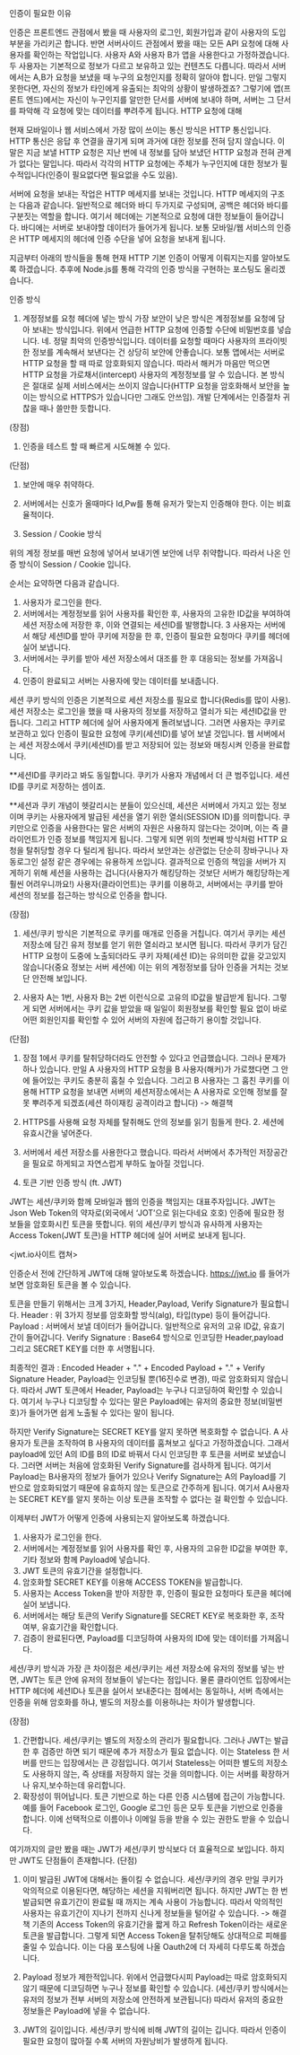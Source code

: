 인증이 필요한 이유
 
인증은 프론트엔드 관점에서 봤을 때 사용자의 로그인, 회원가입과 같이 사용자의 도입부분을 가리키곤 합니다. 반면 서버사이드 관점에서 봤을 때는 모든 API 요청에 대해 사용자를 확인하는 작업입니다. 
사용자 A와 사용자 B가 앱을 사용한다고 가정하겠습니다. 두 사용자는 기본적으로 정보가 다르고 보유하고 있는 컨텐츠도 다릅니다. 따라서 서버에서는 A,B가 요청을 보냈을 때 누구의 요청인지를 정확히 알아야 합니다. 만일 그렇지 못한다면, 자신의 정보가 타인에게 유출되는 최악의 상황이 발생하겠죠? 그렇기에 앱(프론트 엔드)에서는 자신이 누구인지를 알만한 단서를 서버에 보내야 하며, 서버는 그 단서를 파악해 각 요청에 맞는 데이터를 뿌려주게 됩니다. 
HTTP 요청에 대해
 
현재 모바일이나 웹 서비스에서 가장 많이 쓰이는 통신 방식은 HTTP 통신입니다. HTTP 통신은 응답 후 연결을 끊기게 되며 과거에 대한 정보를 전혀 담지 않습니다. 이 말은 지금 보낼 HTTP 요청은 지난 번에 내 정보를 담아 보냈던 HTTP 요청과 전혀 관계가 없다는 말입니다. 따라서 각각의 HTTP 요청에는 주체가 누구인지에 대한 정보가 필수적입니다(인증이 필요없다면 필요없을 수도 있음).
 

서버에 요청을 보내는 작업은 HTTP 메세지를 보내는 것입니다. HTTP 메세지의 구조는 다음과 같습니다. 일반적으로 헤더와 바디 두가지로 구성되며, 공백은 헤더와 바디를 구분짓는 역할을 합니다. 여기서 헤더에는 기본적으로 요청에 대한 정보들이 들어갑니다. 바디에는 서버로 보내야할 데이터가 들어가게 됩니다. 보통 모바일/웹 서비스의 인증은 HTTP 메세지의 헤더에 인증 수단을 넣어 요청을 보내게 됩니다. 
 
지금부터 아래의 방식들을 통해 현재 HTTP 기본 인증이 어떻게 이뤄지는지를 알아보도록 하겠습니다. 추후에 Node.js를 통해 각각의 인증 방식을 구현하는 포스팅도 올리겠습니다.
 
인증 방식
1. 계정정보를 요청 헤더에 넣는 방식
가장 보안이 낮은 방식은 계정정보를 요청에 담아 보내는 방식입니다. 위에서 언급한 HTTP 요청에 인증할 수단에 비밀번호를 넣습니다. 
네. 정말 최악의 인증방식입니다. 데이터를 요청할 때마다 사용자의 프라이빗한 정보를 계속해서 보낸다는 건 상당히 보안에 안좋습니다. 보통 앱에서는 서버로  HTTP 요청을 할 때 따로 암호화되지 않습니다. 따라서 해커가 마음만 먹으면 HTTP 요청을 가로채서(intercept) 사용자의 계정정보를 알 수 있습니다. 본 방식은 절대로 실제 서비스에서는 쓰이지 않습니다(HTTP 요청을 암호화해서 보안을 높이는 방식으로 HTTPS가 있습니다만 그래도 안쓰임). 개발 단계에서는 인증절차 귀찮을 때나 쓸만한 듯합니다.
 
(장점)
1. 인증을 테스트 할 때 빠르게 시도해볼 수 있다.
 
 
(단점)
1. 보안에 매우 취약하다.
2. 서버에서는 신호가 올때마다 Id,Pw를 통해 유저가 맞는지 인증해야 한다. 이는 비효율적이다.
 
 
 
2. Session / Cookie 방식
 
위의 계정 정보를 매번 요청에 넣어서 보내기엔 보안에 너무 취약합니다. 따라서 나온 인증 방식이 Session / Cookie 입니다.

 
순서는 요약하면 다음과 같습니다.
1. 사용자가 로그인을 한다.
2. 서버에서는 계정정보를 읽어 사용자를 확인한 후, 사용자의 고유한 ID값을 부여하여 세션 저장소에 저장한 후, 이와 연결되는 세션ID를 발행합니다.
3 사용자는 서버에서 해당 세션ID를 받아 쿠키에 저장을 한 후, 인증이 필요한 요청마다 쿠키를 헤더에 실어 보냅니다.
4. 서버에서는 쿠키를 받아 세션 저장소에서 대조를 한 후 대응되는 정보를 가져옵니다.
5. 인증이 완료되고 서버는 사용자에 맞는 데이터를 보내줍니다.
 
세션 쿠키 방식의 인증은 기본적으로 세션 저장소를 필요로 합니다(Redis를 많이 사용). 세션 저장소는 로그인을 했을 때 사용자의 정보를 저장하고 열쇠가 되는 세션ID값을 만듭니다. 그리고 HTTP 헤더에 실어 사용자에게 돌려보냅니다. 그러면 사용자는 쿠키로 보관하고 있다 인증이 필요한 요청에 쿠키(세션ID)를 넣어 
보낼 것입니다. 웹 서버에서는 세션 저장소에서 쿠키(세션ID)를 받고 저장되어 있는 정보와 매칭시켜 인증을 완료합니다.
 
**세션ID를 쿠키라고 봐도 동일합니다. 쿠키가 사용자 개념에서 더 큰 범주입니다. 세션ID를 쿠키로 저장하는 셈이죠.
 
**세션과 쿠키 개념이 헷갈리시는 분들이 있으신데, 세션은 서버에서 가지고 있는 정보이며 쿠키는 사용자에게 발급된 세션을 열기 위한 열쇠(SESSION ID)를 의미합니다. 쿠키만으로 인증을 사용한다는 말은 서버의 자원은 사용하지 않는다는 것이며, 이는 즉 클라이언트가 인증 정보를 책임지게 됩니다. 그렇게 되면 위의 첫번째 방식처럼 HTTP 요청을 탈취당할 경우 다 털리게 됩니다. 따라서 보안과는 상관없는 단순히 장바구니나 자동로그인 설정 같은 경우에는 유용하게 쓰입니다.
결과적으로 인증의 책임을 서버가 지게하기 위해 세션을 사용하는 겁니다(사용자가 해킹당하는 것보단 서버가 해킹당하는게 훨씬 어려우니까요!) 사용자(클라이언트)는 쿠키를 이용하고, 서버에서는 쿠키를 받아 세션의 정보를 접근하는 방식으로 인증을 합니다. 
 
(장점)
1. 세션/쿠키 방식은 기본적으로 쿠키를 매개로 인증을 거칩니다. 여기서 쿠키는 세션 저장소에 담긴 유저 정보를 얻기 위한 열쇠라고 보시면 됩니다. 따라서 쿠키가 담긴 HTTP 요청이 도중에 노출되더라도 쿠키 자체(세션 ID)는 유의미한 값을 갖고있지 않습니다(중요 정보는 서버 세션에) 이는 위의 계정정보를 담아 인증을 거치는 것보단 안전해 보입니다. 
 
 
2. 사용자 A는 1번, 사용자 B는 2번 이런식으로 고유의 ID값을 발급받게 됩니다. 그렇게 되면 서버에서는 쿠키 값을 받았을 때 일일이 회원정보를 확인할 필요 없이 바로 어떤 회원인지를 확인할 수 있어 서버의 자원에 접근하기 용이할 것입니다. 
 
 
(단점)
1. 장점 1에서 쿠키를 탈취당하더라도 안전할 수 있다고 언급했습니다. 그러나 문제가 하나 있습니다. 만일 A 사용자의 HTTP 요청을 B 사용자(해커)가 가로챘다면 그 안에 들어있는 쿠키도 충분히 훔칠 수 있습니다. 그리고 B 사용자는 그 훔친 쿠키를 이용해 HTTP 요청을 보내면 서버의 세션저장소에서는 A 사용자로 오인해 정보를 잘못 뿌려주게 되겠죠(세션 하이재킹 공격이라고 합니다) 
-> 해결책
1. HTTPS를 사용해 요청 자체를 탈취해도 안의 정보를 읽기 힘들게 한다. 2. 세션에 유효시간을 넣어준다. 
 
 
2. 서버에서 세션 저장소를 사용한다고 했습니다. 따라서 서버에서 추가적인 저장공간을 필요로 하게되고 자연스럽게 부하도 높아질 것입니다. 
 
3. 토큰 기반 인증 방식 (ft. JWT)
 
JWT는 세션/쿠키와 함께 모바일과 웹의 인증을 책임지는 대표주자입니다. JWT는 Json Web Token의 약자로(외국에서 ‘JOT’으로 읽는다네요 호호) 인증에 필요한 정보들을 암호화시킨 토큰을 뜻합니다. 위의 세션/쿠키 방식과 유사하게 사용자는 Access Token(JWT 토큰)을 HTTP 헤더에 실어 서버로 보내게 됩니다.
 
 

 
<jwt.io사이트 캡쳐>
 
인증순서 전에 간단하게 JWT에 대해 알아보도록 하겠습니다. https://jwt.io 를 들어가보면 암호화된 토큰을 볼 수 있습니다. 
 
토큰을 만들기 위해서는 크게 3가지, Header,Payload, Verify Signature가 필요합니다. 
Header : 위 3가지 정보를 암호화할 방식(alg), 타입(type) 등이 들어갑니다.
Payload : 서버에서 보낼 데이터가 들어갑니다. 일반적으로 유저의 고유 ID값, 유효기간이 들어갑니다.
Verify Signature :  Base64 방식으로 인코딩한 Header,payload 그리고 SECRET KEY를 더한 후 서명됩니다.
 
최종적인 결과 : Encoded Header + "." + Encoded Payload + "." + Verify Signature
Header, Payload는 인코딩될 뿐(16진수로 변경), 따로 암호화되지 않습니다. 따라서 JWT 토큰에서 Header, Payload는 누구나 디코딩하여 확인할 수 있습니다. 여기서 누구나 디코딩할 수 있다는 말은 Payload에는 유저의 중요한 정보(비밀번호)가 들어가면 쉽게 노출될 수 있다는 말이 됩니다. 
 
하지만 Verify Signature는 SECRET KEY를 알지 못하면 복호화할 수 없습니다. 
A 사용자가 토큰을 조작하여 B 사용자의 데이터를 훔쳐보고 싶다고 가정하겠습니다. 그래서 payload에 있던 A의 ID를 B의 ID로 바꿔서 다시 인코딩한 후 토큰을 서버로 보냈습니다. 그러면 서버는 처음에 암호화된 Verify Signature를 검사하게 됩니다. 여기서 Payload는 B사용자의 정보가 들어가 있으나 Verify Signature는 A의 Payload를 기반으로 암호화되었기 때문에 유효하지 않는 토큰으로 간주하게 됩니다. 여기서 A사용자는 SECRET KEY를 알지 못하는 이상 토큰을 조작할 수 없다는 걸 확인할 수 있습니다.
 
 
이제부터 JWT가 어떻게 인증에 사용되는지 알아보도록 하겠습니다.
 

1. 사용자가 로그인을 한다.
2. 서버에서는 계정정보를 읽어 사용자를 확인 후, 사용자의 고유한 ID값을 부여한 후, 기타 정보와 함께 Payload에 넣습니다.
3. JWT 토큰의 유효기간을 설정합니다.
4. 암호화할 SECRET KEY를 이용해 ACCESS TOKEN을 발급합니다.
5. 사용자는 Access Token을 받아 저장한 후, 인증이 필요한 요청마다 토큰을 헤더에 실어 보냅니다.
6. 서버에서는 해당 토큰의 Verify Signature를 SECRET KEY로 복호화한 후, 조작 여부, 유효기간을 확인합니다.
7. 검증이 완료된다면, Payload를 디코딩하여 사용자의 ID에 맞는 데이터를 가져옵니다.  
 
세션/쿠키 방식과 가장 큰 차이점은 세션/쿠키는 세션 저장소에 유저의 정보를 넣는 반면, JWT는 토큰 안에 유저의 정보들이 넣는다는 점입니다. 물론 클라이언트 입장에서는 HTTP 헤더에 세션ID나 토큰을 실어서 보내준다는 점에서는 동일하나, 서버 측에서는 인증을 위해 암호화를 하냐, 별도의 저장소를 이용하냐는 차이가 발생합니다.
 
(장점)
 
1. 간편합니다. 세션/쿠키는 별도의 저장소의 관리가 필요합니다. 그러나 JWT는 발급한 후 검증만 하면 되기 때문에 추가 저장소가 필요 없습니다. 이는 Stateless 한 서버를 만드는 입장에서는 큰 강점입니다. 여기서 Stateless는 어떠한 별도의 저장소도 사용하지 않는, 즉 상태를 저장하지 않는 것을 의미합니다. 이는 서버를 확장하거나 유지,보수하는데 유리합니다.
2. 확장성이 뛰어납니다. 토큰 기반으로 하는 다른 인증 시스템에 접근이 가능합니다. 예를 들어 Facebook 로그인, Google 로그인 등은 모두 토큰을 기반으로 인증을 합니다. 이에 선택적으로 이름이나 이메일 등을 받을 수 있는 권한도 받을 수 있습니다. 
 
여기까지의 글만 봤을 때는 JWT가 세션/쿠키 방식보다 더 효율적으로 보입니다. 하지만 JWT도 단점들이 존재합니다. 
(단점)
1. 이미 발급된 JWT에 대해서는 돌이킬 수 없습니다. 세션/쿠키의 경우 만일 쿠키가 악의적으로 이용된다면, 해당하는 세션을 지워버리면 됩니다. 하지만 JWT는 한 번 발급되면 유효기간이 완료될 때 까지는 계속 사용이 가능합니다. 따라서 악의적인 사용자는 유효기간이 지나기 전까지 신나게 정보들을 털어갈 수 있습니다. 
-> 해결책
기존의 Access Token의 유효기간을 짧게 하고 Refresh Token이라는 새로운 토큰을 발급합니다. 그렇게 되면 Access Token을 탈취당해도 상대적으로 피해를 줄일 수 있습니다. 이는 다음 포스팅에 나올 Oauth2에 더 자세히 다루도록 하겠습니다.
 
2. Payload 정보가 제한적입니다. 위에서 언급했다시피 Payload는 따로 암호화되지 않기 때문에 디코딩하면 누구나 정보를 확인할 수 있습니다. (세션/쿠키 방식에서는 유저의 정보가 전부 서버의 저장소에 안전하게 보관됩니다) 따라서 유저의 중요한 정보들은 Payload에 넣을 수 없습니다.
 
3. JWT의 길이입니다. 세션/쿠키 방식에 비해 JWT의 길이는 깁니다. 따라서 인증이 필요한 요청이 많아질 수록 서버의 자원낭비가 발생하게 됩니다.
